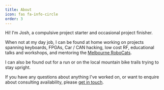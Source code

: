 ```yaml
---
title: About
icon: fas fa-info-circle
order: 3
---
```


Hi! I'm Josh, a compulsive project starter and occasional project finisher. 

When not at my day job, I can be found at home working on projects spanning keyboards, FPGAs, Car / CAN hacking, low cost RF, educational talks and workshops, and mentoring the [Melbourne RoboCats](https://www.melbournerobocats.com/). 

I can also be found out for a run or on the local mountain bike trails trying to stay upright.

If you have any questions about anything I've worked on, or want to enquire about consulting availability, please [get in touch](mailto:contact@joshajohnson.com).
